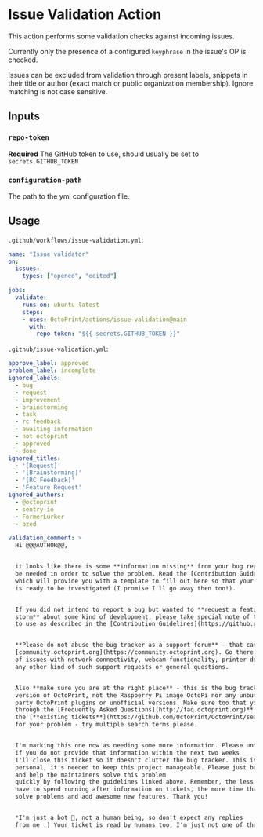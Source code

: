 # Issue Validation Action

This action performs some validation checks against incoming issues.

Currently only the presence of a configured `keyphrase` in the issue's OP is checked.

Issues can be excluded from validation through present labels, snippets in their
title or author (exact match or public organization membership). Ignore matching
is not case sensitive.

## Inputs

### `repo-token`

**Required** The GitHub token to use, should usually be set to `secrets.GITHUB_TOKEN`

### `configuration-path`

The path to the yml configuration file.

## Usage

`.github/workflows/issue-validation.yml`:

```yaml
name: "Issue validator"
on:
  issues:
    types: ["opened", "edited"]

jobs:
  validate:
    runs-on: ubuntu-latest
    steps:
    - uses: OctoPrint/actions/issue-validation@main
      with:
        repo-token: "${{ secrets.GITHUB_TOKEN }}"
```

`.github/issue-validation.yml`:

```yaml
approve_label: approved
problem_label: incomplete
ignored_labels: 
  - bug
  - request
  - improvement
  - brainstorming
  - task
  - rc feedback
  - awaiting information
  - not octoprint
  - approved
  - done
ignored_titles:
  - '[Request]'
  - '[Brainstorming]'
  - '[RC Feedback]'
  - 'Feature Request'
ignored_authors:
  - @octoprint
  - sentry-io
  - FormerLurker
  - bzed

validation_comment: >
  Hi @@@AUTHOR@@, 


  it looks like there is some **information missing** from your bug report that will
  be needed in order to solve the problem. Read the [Contribution Guidelines](https://github.com/OctoPrint/OctoPrint/blob/master/CONTRIBUTING.md)
  which will provide you with a template to fill out here so that your bug report
  is ready to be investigated (I promise I'll go away then too!).


  If you did not intend to report a bug but wanted to **request a feature or brain
  storm** about some kind of development, please take special note of the title format
  to use as described in the [Contribution Guidelines](https://github.com/OctoPrint/OctoPrint/blob/master/CONTRIBUTING.md).


  **Please do not abuse the bug tracker as a support forum** - that can be found at
  [community.octoprint.org](https://community.octoprint.org). Go there for any kind
  of issues with network connectivity, webcam functionality, printer detection or
  any other kind of such support requests or general questions.


  Also **make sure you are at the right place** - this is the bug tracker of the official
  version of OctoPrint, not the Raspberry Pi image OctoPi nor any unbundled third
  party OctoPrint plugins or unofficial versions. Make sure too that you have **read
  through the [Frequently Asked Questions](http://faq.octoprint.org)** and searched
  the [**existing tickets**](https://github.com/OctoPrint/OctoPrint/search?q=&ref=cmdform&type=Issues)
  for your problem - try multiple search terms please.


  I'm marking this one now as needing some more information. Please understand that
  if you do not provide that information within the next two weeks
  I'll close this ticket so it doesn't clutter the bug tracker. This is nothing
  personal, it's needed to keep this project manageable. Please just be considerate 
  and help the maintainers solve this problem
  quickly by following the guidelines linked above. Remember, the less time the devs
  have to spend running after information on tickets, the more time they have to actually
  solve problems and add awesome new features. Thank you!


  *I'm just a bot 🤖, not a human being, so don't expect any replies
  from me :) Your ticket is read by humans too, I'm just not one of them.*
```
